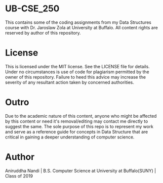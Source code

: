 # UB-CSE_250 #

This contains some of the coding assignments from my Data Structures course with Dr. Jaroslaw Zola at University at Buffalo. All content rights are reserved by author of this repository.

# License #

This is licensed under the MIT license. See the LICENSE file for details. Under no circumstances is use of code for plagiarism permitted by the owner of this repository. Failure to heed this advice may increase the severity of any resultant action taken by concerned authorities.

# Outro #

Due to the academic nature of this content, anyone who might be affected by this content or need it's removal/editing may contact me directly to suggest the same. The sole purpose of this repo is to represent my work and serve as a reference guide for concepts in Data Structure that are critical in gaining a deeper understanding of computer science.

# Author #

Aniruddha Nandi | B.S. Computer Science at University at Buffalo(SUNY) | Class of 2019
